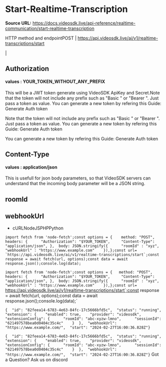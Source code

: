 # Start-Realtime-Transcription

**Source URL:** https://docs.videosdk.live/api-reference/realtime-communication/start-realtime-transcription

HTTP method and endpointPOST | https://api.videosdk.live/ai/v1/realtime-transcriptions/start

|

## Authorization

#### values  :    YOUR_TOKEN_WITHOUT_ANY_PREFIX

This will be a JWT token generate using VideoSDK ApiKey and Secret.Note that the token will not include any prefix such as "Basic " or "Bearer ". Just pass a token as value. You can generate a new token by refering this Guide: Generate Auth token

Note that the token will not include any prefix such as "Basic " or "Bearer ". Just pass a token as value. You can generate a new token by refering this Guide: Generate Auth token

You can generate a new token by refering this Guide: Generate Auth token

## Content-Type

#### values  :    application/json

This is usefull for json body parameters, so that VideoSDK servers can understand that the incoming body parameter will be a JSON string.

## roomId

## webhookUrl

- cURLNodeJSPHPPython

```
import fetch from 'node-fetch';const options = {	method: "POST",	headers: {		"Authorization": "$YOUR_TOKEN",		"Content-Type": "application/json",	},	body: JSON.stringify({		"roomId" : "xyz",		"webhookUrl" : "https://www.example.com"	}),};const url= `https://api.videosdk.live/ai/v1/realtime-transcriptions/start`;const response = await fetch(url, options);const data = await response.json();console.log(data);
```

`import fetch from 'node-fetch';const options = {	method: "POST",	headers: {		"Authorization": "$YOUR_TOKEN",		"Content-Type": "application/json",	},	body: JSON.stringify({		"roomId" : "xyz",		"webhookUrl" : "https://www.example.com"	}),};const url= `https://api.videosdk.live/ai/v1/realtime-transcriptions/start`;const response = await fetch(url, options);const data = await response.json();console.log(data);`
```
{  "id": "82feea14-6783-4e63-84fc-17c5666bfd5c",  "status": "running",  "extension": {    "enabled": true,    "provider": "videosdk",    "extensionConfig": {      "roomId": "abc-xyzw-lmno",      "sessionId": "621497578bea0d0404c35c4c"    }  },  "webhookUrl": "https://www.example.com/",  "start": "2024-02-27T16:00:36.828Z"}
```

`{  "id": "82feea14-6783-4e63-84fc-17c5666bfd5c",  "status": "running",  "extension": {    "enabled": true,    "provider": "videosdk",    "extensionConfig": {      "roomId": "abc-xyzw-lmno",      "sessionId": "621497578bea0d0404c35c4c"    }  },  "webhookUrl": "https://www.example.com/",  "start": "2024-02-27T16:00:36.828Z"}`
Got a Question? Ask us on discord
